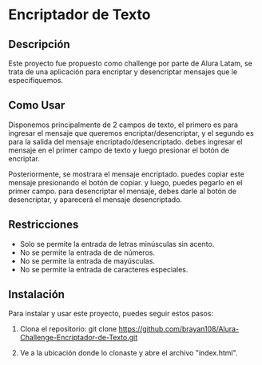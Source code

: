 

# Encriptador de Texto



## Descripción
Este proyecto fue propuesto como challenge por parte de Alura Latam, se trata de una aplicación para encriptar y desencriptar mensajes que le especifiquemos.



## Como Usar
Disponemos principalmente de 2 campos de texto, el primero es para ingresar el mensaje que queremos encriptar/desencriptar, y el segundo es para la salida del mensaje encriptado/desencriptado. debes ingresar el mensaje en el primer campo de texto y luego presionar el botón de encriptar.

Posteriormente, se mostrara el mensaje encriptado. puedes copiar este mensaje presionando el botón de copiar. y luego, puedes pegarlo en el primer campo. para desencriptar el mensaje, debes darle al botón de desencriptar, y aparecerá el mensaje desencriptado.



## Restricciones
 - Solo se permite la entrada de letras minúsculas sin acento.
 - No se permite la entrada de de números.
 - No se permite la entrada de mayúsculas.
 - No se permite la entrada de caracteres especiales.



## Instalación
Para instalar y usar este proyecto, puedes seguir estos pasos:

 1. Clona el repositorio:
   git clone https://github.com/brayan108/Alura-Challenge-Encriptador-de-Texto.git

2. Ve a la ubicación donde lo clonaste y abre el archivo "index.html".   











